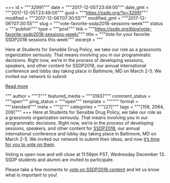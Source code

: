 +++
id = """32991"""
date = """2017-12-05T23:49:00"""
date_gmt = """2017-12-05T23:49:00"""
guid = """https://ssdp.org/?p=32991"""
modified = """2017-12-06T07:30:55"""
modified_gmt = """2017-12-06T07:30:55"""
slug = """vote-favorite-ssdp2018-sessions-week"""
status = """publish"""
type = """post"""
link = """https://ssdp.org/blog/vote-favorite-ssdp2018-sessions-week/"""
title = """Vote for your favorite SSDP2018 sessions this week"""
excerpt = """<p>Here at Students for Sensible Drug Policy, we take our role as a grassroots organization seriously. That means involving you in our programmatic decisions. Right now, we&#8217;re in the process of developing sessions, speakers, and other content for SSDP2018, our annual international conference and lobby day taking place in Baltimore, MD on March 2-5. We invited our network to submit</p>
<div class="h10"></div>
<p><a class="more-link2 flat" href="https://ssdp.org/blog/vote-favorite-ssdp2018-sessions-week/">Read more</a></p>
"""
author = """7"""
featured_media = """31937"""
comment_status = """open"""
ping_status = """open"""
template = """"""
format = """standard"""
meta = """[]"""
categories = """[27]"""
tags = """[159, 2064, 209]"""
+++
Here at Students for Sensible Drug Policy, we take our role as a grassroots organization seriously. That means involving you in our programmatic decisions. Right now, we&#8217;re in the process of developing sessions, speakers, and other content for <a href="http://conference.ssdp.org">SSDP2018</a>, our annual international conference and lobby day taking place in Baltimore, MD on March 2-5. We invited our network to submit their ideas, and now <a href="https://conference.ssdp.org/vote/" target="_blank" rel="noopener">it&#8217;s time for you to vote on them</a>.

Voting is open now and will close at 11:59pm PST, Wednesday December 13. SSDP students and alumni are invited to participate.

Please take a few moments to <a href="https://conference.ssdp.org/vote/" target="_blank" rel="noopener">vote on SSDP2018 content</a> and let us know what is important to you!

&nbsp;
